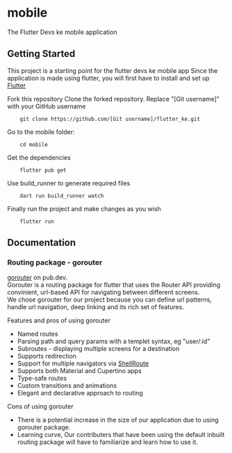 # mobile

The Flutter Devs ke mobile application

## Getting Started

This project is a starting point for the flutter devs ke mobile app
Since the application is made using flutter, you will first have to install and set up [Flutter](https://docs.flutter.dev/get-started/install)

Fork this repository
Clone the forked repository. Replace "[Git username]" with your GitHub username

```
    git clone https://github.com/[Git username]/flutter_ke.git
```

Go to the mobile folder:

```
    cd mobile
```

Get the dependencies

```
    flutter pub get
```

Use build_runner to generate required files
```
    dart run build_runner watch
```

Finally run the project and make changes as you wish
```
    flutter run
```

## Documentation  

### Routing package - gorouter  

[gorouter](https://pub.dev/) on pub.dev.  
Gorouter is a routing package for flutter that uses the Router API providing convinient, url-based API for navigating between different screens.  
We chose gorouter for our project because you can define url patterns, handle url navigation, deep linking and its rich set of features.  

Features and pros of using gorouter  
- Named routes  
- Parsing path and query params with a templet syntax, eg "user/:id"  
- Subroutes - displaying multiple screens for a destination  
- Supports redirection  
- Support for multiple navigators via [ShellRoute](https://pub.dev/documentation/go_router/latest/go_router/ShellRoute-class.html)  
- Supports both Material and Cupertino apps  
- Type-safe routes  
- Custom transitions and animations  
- Elegant and declarative approach to routing  

Cons of using gorouter  
- There is a potential increase in the size of our application due to using gorouter package.  
- Learning curve, Our contributers that have been using the default inbuilt routing package will have to familiarize and learn how to use it.

